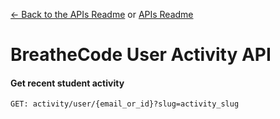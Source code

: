 [<- Back to the APIs Readme](../docs/README.md) or [APIs Readme](../README.md)

# BreatheCode User Activity API

#### Get recent student activity
```
GET: activity/user/{email_or_id}?slug=activity_slug
```